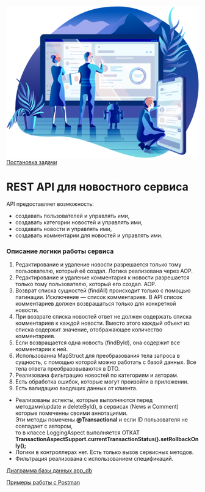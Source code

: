 
![](pictures/logo.png)
[Постановка задачи](docs/Task.md)
# REST API для новостного сервиса





API предоставляет возможность:

* создавать пользователей и управлять ими,
* создавать категории новостей и управлять ими,
* создавать новости и управлять ими,
* создавать комментарии для новостей и управлять ими.

### Описание логики работы сервиса
1. Редактирование и удаление новости разрешается только тому пользователю, который её создал. Логика реализована через AOP.
2. Редактирование и удаление комментария к новости разрешается только тому пользователю, который его создал. AOP.
3. Возврат списка сущностей (findAll) происходит только с помощью пагинации. Исключение — список комментариев. В API список комментариев должен возвращаться только для конкретной новости.
4. При возврате списка новостей ответ не должен содержать списка комментариев к каждой новости. Вместо этого каждый объект из списка содержит значение, отображающее количество комментариев.
5. Если возвращается одна новость (findById), она содержит все комментарии к ней.
6. Использованна MapStruct для преобразования тела запроса в сущность, с помощью которой можно работать с базой данных. Все тела ответа преобразовываются в DTO.
7. Реализована фильтрацию новостей по категориям и авторам.
8. Есть обработка ошибок, которые могут произойти в приложении.
9. Есть валидацию входящих данных от клиента.

* Реализованы аспекты, которые выполняются перед методами(update и deleteById), в сервисах (News и Comment) которые помеченны своими аннотациями.  
Эти методы помечены **@Transactional** и если ID пользователя не совпадает с автором,   
то в классе LoggingAspect выполняется ОТКАТ **TransactionAspectSupport.currentTransactionStatus().setRollbackOnly();** 
* Логики в контроллерах нет. Есть только вызов сервисных методов.      
* Фильтрация реализована с использованием спецификаций.

[Диаграмма базы данных app_db](pictures/app_db.png)

[Примеры работы с Postman](pictures/example.md)





